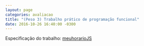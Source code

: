 ```yaml
---
layout: page
categories: avaliacao
title: "(Peso 3) Trabalho prático de programação funcional"
date: 2016-10-26 16:40:00 -0300
---
```


Especificação do trabalho: [meuhorarioJS](trabalho-js)